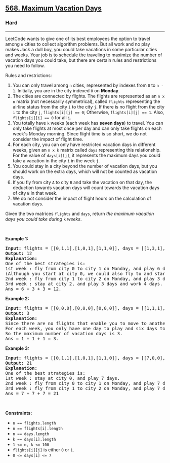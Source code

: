 <h2><a href="https://leetcode.com/problems/maximum-vacation-days/">568. Maximum Vacation Days</a></h2><h3>Hard</h3><hr><div><p>LeetCode wants to give one of its best employees the option to travel among <code>n</code> cities to collect algorithm problems. But all work and no play makes Jack a dull boy, you could take vacations in some particular cities and weeks. Your job is to schedule the traveling to maximize the number of vacation days you could take, but there are certain rules and restrictions you need to follow.</p>

<p>Rules and restrictions:</p>

<ol>
	<li>You can only travel among <code>n</code> cities, represented by indexes from <code>0</code> to <code>n - 1</code>. Initially, you are in the city indexed <code>0</code> on <strong>Monday</strong>.</li>
	<li>The cities are connected by flights. The flights are represented as an <code>n x n</code> matrix (not necessarily symmetrical), called <code>flights</code> representing the airline status from the city <code>i</code> to the city <code>j</code>. If there is no flight from the city <code>i</code> to the city <code>j</code>, <code>flights[i][j] == 0</code>; Otherwise, <code>flights[i][j] == 1</code>. Also, <code>flights[i][i] == 0</code> for all <code>i</code>.</li>
	<li>You totally have <code>k</code> weeks (each week has <strong>seven days</strong>) to travel. You can only take flights at most once per day and can only take flights on each week's Monday morning. Since flight time is so short, we do not consider the impact of flight time.</li>
	<li>For each city, you can only have restricted vacation days in different weeks, given an <code>n x k</code> matrix called <code>days</code> representing this relationship. For the value of <code>days[i][j]</code>, it represents the maximum days you could take a vacation in the city <code>i</code> in the week <code>j</code>.</li>
	<li>You could stay in a city beyond the number of vacation days, but you should work on the extra days, which will not be counted as vacation days.</li>
	<li>If you fly from city <code>A</code> to city <code>B</code> and take the vacation on that day, the deduction towards vacation days will count towards the vacation days of city <code>B</code> in that week.</li>
	<li>We do not consider the impact of flight hours on the calculation of vacation days.</li>
</ol>

<p>Given the two matrices <code>flights</code> and <code>days</code>, return <em>the maximum vacation days you could take during </em><code>k</code><em> weeks</em>.</p>

<p>&nbsp;</p>
<p><strong>Example 1:</strong></p>

<pre><strong>Input:</strong> flights = [[0,1,1],[1,0,1],[1,1,0]], days = [[1,3,1],[6,0,3],[3,3,3]]
<strong>Output:</strong> 12
<strong>Explanation:</strong>
One of the best strategies is:
1st week : fly from city 0 to city 1 on Monday, and play 6 days and work 1 day.
(Although you start at city 0, we could also fly to and start at other cities since it is Monday.)
2nd week : fly from city 1 to city 2 on Monday, and play 3 days and work 4 days.
3rd week : stay at city 2, and play 3 days and work 4 days.
Ans = 6 + 3 + 3 = 12.
</pre>

<p><strong>Example 2:</strong></p>

<pre><strong>Input:</strong> flights = [[0,0,0],[0,0,0],[0,0,0]], days = [[1,1,1],[7,7,7],[7,7,7]]
<strong>Output:</strong> 3
<strong>Explanation:</strong>
Since there are no flights that enable you to move to another city, you have to stay at city 0 for the whole 3 weeks. 
For each week, you only have one day to play and six days to work.
So the maximum number of vacation days is 3.
Ans = 1 + 1 + 1 = 3.
</pre>

<p><strong>Example 3:</strong></p>

<pre><strong>Input:</strong> flights = [[0,1,1],[1,0,1],[1,1,0]], days = [[7,0,0],[0,7,0],[0,0,7]]
<strong>Output:</strong> 21
<strong>Explanation:</strong>
One of the best strategies is:
1st week : stay at city 0, and play 7 days.
2nd week : fly from city 0 to city 1 on Monday, and play 7 days.
3rd week : fly from city 1 to city 2 on Monday, and play 7 days.
Ans = 7 + 7 + 7 = 21
</pre>

<p>&nbsp;</p>
<p><strong>Constraints:</strong></p>

<ul>
	<li><code>n == flights.length</code></li>
	<li><code>n == flights[i].length</code></li>
	<li><code>n == days.length</code></li>
	<li><code>k == days[i].length</code></li>
	<li><code>1 &lt;= n, k &lt;= 100</code></li>
	<li><code>flights[i][j]</code> is either <code>0</code> or <code>1</code>.</li>
	<li><code>0 &lt;= days[i] &lt;= 7</code></li>
</ul>
</div>